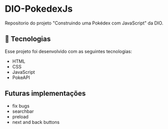 # DIO-PokedexJs

Repositorio do projeto "Construindo uma Pokédex com JavaScript" da DIO.

## 🚀 Tecnologias

Esse projeto foi desenvolvido com as seguintes tecnologias:

- HTML
- CSS
- JavaScript
- PokeAPI

## Futuras implementações
- fix bugs
- searchbar
- preload
- next and back buttons